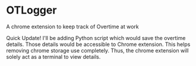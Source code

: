 # OTLogger
A chrome extension to keep track of Overtime at work

Quick Update!
I'll be adding Python script which would save the overtime details. Those details would be accessible to Chrome extension. This helps removing chrome storage use completely. Thus, the chrome extension will solely act as a terminal to view details.